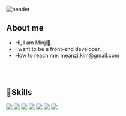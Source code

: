 
![header](https://capsule-render.vercel.app/api?type=waving&color=auto&height=300&section=header&text=Welcome%20)


  ## About me
  - Hi, I am Minji🙌.
  - I want to be a front-end developer.
  - How to reach me: meanzi.kim@gmail.com
  <br/>
  <br/>


  ## :blue_book:Skills
  <img src="https://img.shields.io/badge/React-61DAFB?style=flat-square&logo=React&logoColor=white"/>  <img src="https://img.shields.io/badge/JavaScript-F7DF1E?style=flat-square&logo=JavaScript&logoColor=white"/>  <img src="https://img.shields.io/badge/HTML5-E34F26?style=flat-square&logo=HTML5&logoColor=white"/>  <img src="https://img.shields.io/badge/CSS3-1572B6?style=flat-square&logo=CSS3&logoColor=white"/>  <img src="https://img.shields.io/badge/C++-00599C?style=flat-square&logo=C++&logoColor=white"/>  <img src="https://img.shields.io/badge/Typescript-3178C6?style=flat-square&logo=Typescript&logoColor=white"/>  <img src="https://img.shields.io/badge/TailwindCSS-06B6D4?style=flat-square&logo=TailwindCSS&logoColor=white"/>
 <br/>


<!--
**meanzzi/meanzzi** is a ✨ _special_ ✨ repository because its `README.md` (this file) appears on your GitHub profile.

Here are some ideas to get you started:

- 🔭 I’m currently working on ...
- 🌱 I’m currently learning ...
- 👯 I’m looking to collaborate on ...
- 🤔 I’m looking for help with ...
- 💬 Ask me about ...
- 📫 How to reach me: ...
- 😄 Pronouns: ...
- ⚡ Fun fact: ...
-->
